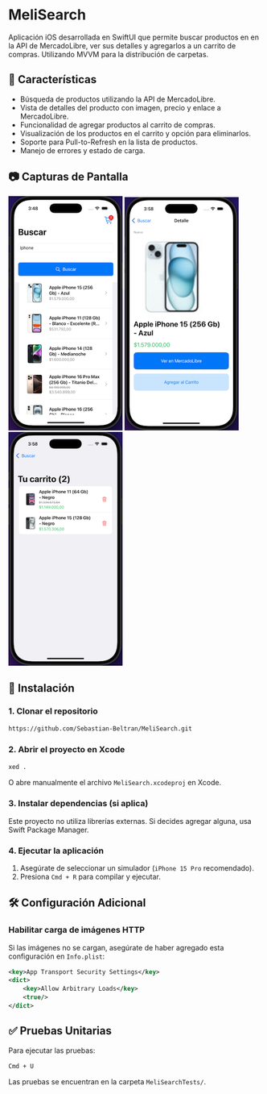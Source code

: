 # MeliSearch

Aplicación iOS desarrollada en SwiftUI que permite buscar productos en en la API de MercadoLibre, ver sus detalles y agregarlos a un carrito de compras.
Utilizando MVVM para la distribución de carpetas.


## 📌 Características
- Búsqueda de productos utilizando la API de MercadoLibre.
- Vista de detalles del producto con imagen, precio y enlace a MercadoLibre.
- Funcionalidad de agregar productos al carrito de compras.
- Visualización de los productos en el carrito y opción para eliminarlos.
- Soporte para Pull-to-Refresh en la lista de productos.
- Manejo de errores y estado de carga.

## 📷 Capturas de Pantalla
![AppScreenList](assets/screen_list.png)
![AppScreenDetail](assets/screen_detail.png)
![AppScreenCart](assets/screen_cart.png)

## 🚀 Instalación

### **1. Clonar el repositorio**
```bash
https://github.com/Sebastian-Beltran/MeliSearch.git
```

### **2. Abrir el proyecto en Xcode**
```bash
xed .
```
O abre manualmente el archivo `MeliSearch.xcodeproj` en Xcode.

### **3. Instalar dependencias (si aplica)**
Este proyecto no utiliza librerías externas. Si decides agregar alguna, usa Swift Package Manager.

### **4. Ejecutar la aplicación**
1. Asegúrate de seleccionar un simulador (`iPhone 15 Pro` recomendado).
2. Presiona `Cmd + R` para compilar y ejecutar.

## 🛠️ Configuración Adicional
### **Habilitar carga de imágenes HTTP**
Si las imágenes no se cargan, asegúrate de haber agregado esta configuración en `Info.plist`:

```xml
<key>App Transport Security Settings</key>
<dict>
    <key>Allow Arbitrary Loads</key>
    <true/>
</dict>
```


## ✅ Pruebas Unitarias
Para ejecutar las pruebas:
```bash
Cmd + U
```
Las pruebas se encuentran en la carpeta `MeliSearchTests/`.



